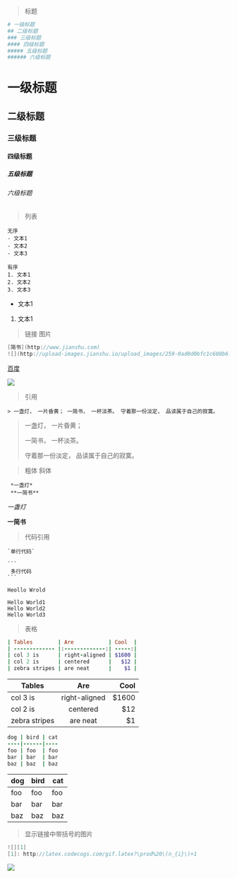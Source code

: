 > 标题

```bash
# 一级标题
## 二级标题
### 三级标题
#### 四级标题
##### 五级标题
###### 六级标题
```

# 一级标题

## 二级标题

### 三级标题

#### 四级标题

##### 五级标题

###### 六级标题







> 列表

```undefined
无序
- 文本1
- 文本2
- 文本3

有序
1. 文本1
2. 文本2
3. 文本3
```

- 文本1

1. 文本1







> 链接  图片

```csharp
[简书](http://www.jianshu.com)
![](http://upload-images.jianshu.io/upload_images/259-0ad0d0bfc1c608b6.jpg?imageMogr2/auto-orient/strip%7CimageView2/2/w/1240)
```

[百度](https://www.baidu.com)



![](http://upload-images.jianshu.io/upload_images/259-0ad0d0bfc1c608b6.jpg?imageMogr2/auto-orient/strip%7CimageView2/2/w/1240)











> 引用

```undefined
> 一盏灯， 一片昏黄； 一简书， 一杯淡茶。 守着那一份淡定， 品读属于自己的寂寞。
```

> 一盏灯， 一片昏黄；
>
>  一简书， 一杯淡茶。
>
> 守着那一份淡定， 品读属于自己的寂寞。







> 粗体 斜体

```undefined
 *一盏灯*
 **一简书**
```

*一盏灯*

**一简书**







> 代码引用



~~~undefined
`单行代码`

```
 多行代码
```
~~~

`Heollo Wrold`

```
Hello World1
Hello World2
Hello World3
```





> 表格

```ruby
| Tables        | Are           | Cool  |
| ------------- |:-------------:| -----:|
| col 3 is      | right-aligned | $1600 |
| col 2 is      | centered      |   $12 |
| zebra stripes | are neat      |    $1 |
```

| Tables        |      Are      |  Cool |
| ------------- | :-----------: | ----: |
| col 3 is      | right-aligned | $1600 |
| col 2 is      |   centered    |   $12 |
| zebra stripes |   are neat    |    $1 |



```ruby
dog | bird | cat
----|------|----
foo | foo  | foo
bar | bar  | bar
baz | baz  | baz
```

| dog  | bird | cat  |
| ---- | ---- | ---- |
| foo  | foo  | foo  |
| bar  | bar  | bar  |
| baz  | baz  | baz  |







> 显示链接中带括号的图片

```csharp
![][1]
[1]: http://latex.codecogs.com/gif.latex?\prod%20\(n_{i}\)+1
```

![][1]

[1]: http://latex.codecogs.com/gif.latex?\prod%20\(n_{i}\)+1

